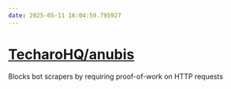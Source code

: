 ```yaml
---
date: 2025-05-11 16:04:59.795927
---
```


# [TecharoHQ/anubis](https://github.com/TecharoHQ/anubis)

Blocks bot scrapers by requiring proof-of-work on HTTP requests